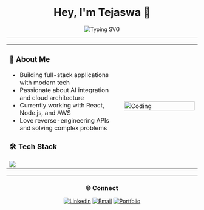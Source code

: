 <div align="center">

# Hey, I'm Tejaswa 👋

<img src="https://readme-typing-svg.herokuapp.com?font=JetBrains+Mono&size=28&duration=3000&pause=1000&color=00D4AA&center=true&vCenter=true&width=500&lines=Software+Engineer;Full+Stack+Developer;AI+Enthusiast" alt="Typing SVG" />

</div>

---

<table width="100%">
<tr>
<td width="60%">

### 🚀 About Me
- Building full-stack applications with modern tech
- Passionate about AI integration and cloud architecture  
- Currently working with React, Node.js, and AWS
- Love reverse-engineering APIs and solving complex problems

### 🛠️ Tech Stack
<img src="https://skillicons.dev/icons?i=js,ts,react,nextjs,nodejs,python,kotlin,flutter,aws,mongodb,postgres,redis,docker,git,graphql,firebase" />

</td>
<td width="40%">

<img src="https://media.giphy.com/media/qgQUggAC3Pfv687qPC/giphy.gif" width="100%" alt="Coding"/>

</td>
</tr>
</table>

---

<div align="center">

### 🌐 Connect
[![LinkedIn](https://img.shields.io/badge/-LinkedIn-0077B5?style=flat&logo=linkedin&logoColor=white)](https://linkedin.com/in/tejaswa-mathur) 
[![Email](https://img.shields.io/badge/-Email-D14836?style=flat&logo=gmail&logoColor=white)](mailto:mathurkiit@gmail.com)
[![Portfolio](https://img.shields.io/badge/-Portfolio-000?style=flat&logo=vercel&logoColor=white)](https://main.d3gg6ceqq55n1w.amplifyapp.com/)

</div>
